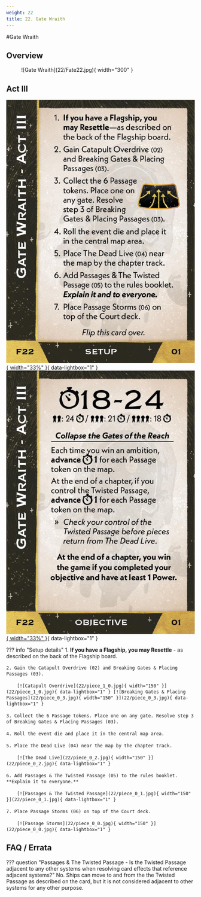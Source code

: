 ```yaml
---
weight: 22
title: 22. Gate Wraith
---
```

#Gate Wraith
## Overview
<figure markdown="span">
![Gate Wraith](22/Fate22.jpg){ width="300" }
</figure>

## Act III

[![Setup](22/piece_1_1.jpg){ width="33%" }](22/piece_1_1.jpg){ data-lightbox="1" }[![Objective](22/back_1_1.jpg){ width="33%" }](22/back_1_1.jpg){ data-lightbox="1" }

??? info "Setup details"
    1. **If you have a Flagship, you may Resettle** - as described on the back of the Flagship board.
    
    2. Gain the Catapult Overdrive (02) and Breaking Gates & Placing Passages (03).
    
        [![Catapult Overdrive](22/piece_1_0.jpg){ width="150" }](22/piece_1_0.jpg){ data-lightbox="1" } [![Breaking Gates & Placing Passages](22/piece_0_3.jpg){ width="150" }](22/piece_0_3.jpg){ data-lightbox="1" }
    
    3. Collect the 6 Passage tokens. Place one on any gate. Resolve step 3 of Breaking Gates & Placing Passages (03).
    
    4. Roll the event die and place it in the central map area.
    
    5. Place The Dead Live (04) near the map by the chapter track.
    
        [![The Dead Live](22/piece_0_2.jpg){ width="150" }](22/piece_0_2.jpg){ data-lightbox="1" }
    
    6. Add Passages & The Twisted Passage (05) to the rules booklet. **Explain it to everyone.**
    
        [![Passages & The Twisted Passage](22/piece_0_1.jpg){ width="150" }](22/piece_0_1.jpg){ data-lightbox="1" }
    
    7. Place Passage Storms (06) on top of the Court deck.

        [![Passage Storms](22/piece_0_0.jpg){ width="150" }](22/piece_0_0.jpg){ data-lightbox="1" }

## FAQ / Errata

??? question "Passages & The Twisted Passage - Is the Twisted Passage adjacent to any other systems when resolving card effects that reference adjacent systems?"
    <a id="faq1"></a>No. Ships can move to and from the the Twisted Passage as described on the card, but it is not considered adjacent to other systems for any other purpose.